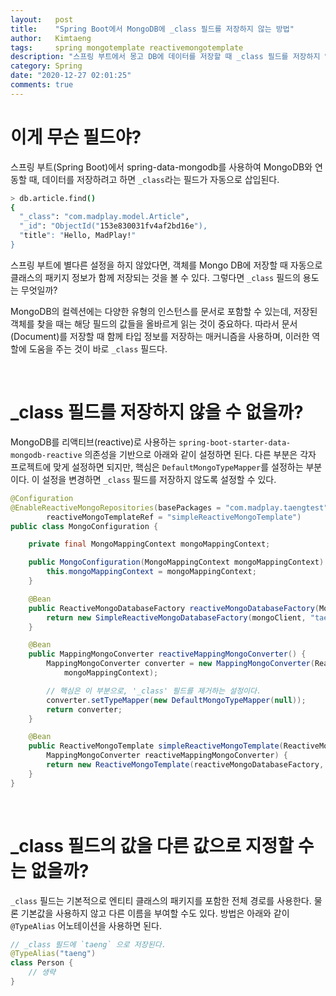 ```yaml
---
layout:   post
title:    "Spring Boot에서 MongoDB에 _class 필드를 저장하지 않는 방법"
author:   Kimtaeng
tags: 	  spring mongotemplate reactivemongotemplate
description: "스프링 부트에서 몽고 DB에 데이터를 저장할 때 _class 필드를 저장하지 않도록 설정하는 방법은?"
category: Spring
date: "2020-12-27 02:01:25"
comments: true
---
```


# 이게 무슨 필드야?
스프링 부트(Spring Boot)에서 spring-data-mongodb를 사용하여 MongoDB와 연동할 때, 데이터를 저장하려고 하면 `_class`라는
필드가 자동으로 삽입된다.

```bash
> db.article.find()
{
  "_class": "com.madplay.model.Article",
  "_id": "ObjectId("153e830031fv4af2bd16e"),
  "title": "Hello, MadPlay!"
}
```

스프링 부트에 별다른 설정을 하지 않았다면, 객체를 Mongo DB에 저장할 때 자동으로 클래스의 패키지 정보가
함께 저장되는 것을 볼 수 있다. 그렇다면 `_class` 필드의 용도는 무엇일까?

MongoDB의 컬렉션에는 다양한 유형의 인스턴스를 문서로 포함할 수 있는데, 저장된 객체를 찾을 때는 해당 필드의 값들을
올바르게 읽는 것이 중요하다. 따라서 문서(Document)를 저장할 때 함께 타입 정보를 저장하는 매커니즘을 사용하며,
이러한 역할에 도움을 주는 것이 바로 `_class` 필드다.

<br>

# _class 필드를 저장하지 않을 수 없을까?
MongoDB를 리액티브(reactive)로 사용하는 `spring-boot-starter-data-mongodb-reactive` 의존성을 기반으로 아래와 같이 설정하면 된다.
다른 부분은 각자 프로젝트에 맞게 설정하면 되지만, 핵심은 `DefaultMongoTypeMapper`를 설정하는 부분이다.
이 설정을 변경하면 `_class` 필드를 저장하지 않도록 설정할 수 있다.

```java
@Configuration
@EnableReactiveMongoRepositories(basePackages = "com.madplay.taengtest",
        reactiveMongoTemplateRef = "simpleReactiveMongoTemplate")
public class MongoConfiguration {

	private final MongoMappingContext mongoMappingContext;

	public MongoConfiguration(MongoMappingContext mongoMappingContext) {
		this.mongoMappingContext = mongoMappingContext;
	}

    @Bean
    public ReactiveMongoDatabaseFactory reactiveMongoDatabaseFactory(MongoClient mongoClient) {
        return new SimpleReactiveMongoDatabaseFactory(mongoClient, "taeng");
    }

    @Bean
    public MappingMongoConverter reactiveMappingMongoConverter() {
        MappingMongoConverter converter = new MappingMongoConverter(ReactiveMongoTemplate.NO_OP_REF_RESOLVER,
            mongoMappingContext);

		// 핵심은 이 부분으로, '_class' 필드를 제거하는 설정이다.
        converter.setTypeMapper(new DefaultMongoTypeMapper(null));
        return converter;
    }

    @Bean
    public ReactiveMongoTemplate simpleReactiveMongoTemplate(ReactiveMongoDatabaseFactory reactiveMongoDatabaseFactory, 
        MappingMongoConverter reactiveMappingMongoConverter) {
        return new ReactiveMongoTemplate(reactiveMongoDatabaseFactory, reactiveMappingMongoConverter);
    }
}
```


<br>

# _class 필드의 값을 다른 값으로 지정할 수는 없을까?
`_class` 필드는 기본적으로 엔티티 클래스의 패키지를 포함한 전체 경로를 사용한다. 물론 기본값을 사용하지 않고 다른 이름을
부여할 수도 있다. 방법은 아래와 같이 `@TypeAlias` 어노테이션을 사용하면 된다.

```java
// _class 필드에 `taeng` 으로 저장된다.
@TypeAlias("taeng")
class Person {
	// 생략
}
```